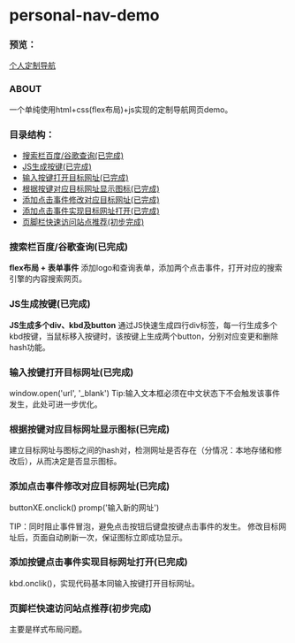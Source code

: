 # personal-nav-demo

### 预览：
[个人定制导航](https://lynn-zuo.github.io/personal-nav-demo/index.html)

### ABOUT
一个单纯使用html+css(flex布局)+js实现的定制导航网页demo。

### 目录结构：
* [搜索栏百度/谷歌查询(已完成)](#1)
* [JS生成按键(已完成)](#2)
* [输入按键打开目标网址(已完成)](#3)
* [根据按键对应目标网址显示图标(已完成)](#4)
* [添加点击事件修改对应目标网址(已完成)](#5)
* [添加点击事件实现目标网址打开(已完成)](#6)
* [页脚栏快速访问站点推荐(初步完成)](#7)

<h3 id="1">搜索栏百度/谷歌查询(已完成)</h3>

**flex布局 + 表单事件**
添加logo和查询表单，添加两个点击事件，打开对应的搜索引擎的内容搜索网页。


<h3 id="2">JS生成按键(已完成)</h3>

**JS生成多个div、kbd及button**
通过JS快速生成四行div标签，每一行生成多个kbd按键，当鼠标移入按键时，该按键上生成两个button，分别对应变更和删除hash功能。


<h3 id="3">输入按键打开目标网址(已完成)</h3>

window.open('url', '_blank')
Tip:输入文本框必须在中文状态下不会触发该事件发生，此处可进一步优化。


<h3 id="4">根据按键对应目标网址显示图标(已完成)</h3>

建立目标网址与图标之间的hash对，检测网址是否存在（分情况：本地存储和修改后），从而决定是否显示图标。


<h3 id="5">添加点击事件修改对应目标网址(已完成)</h3>

buttonXE.onclick()
promp('输入新的网址')

TIP：同时阻止事件冒泡，避免点击按钮后键盘按键点击事件的发生。
修改目标网址后，页面自动刷新一次，保证图标立即成功显示。


<h3 id="6">添加按键点击事件实现目标网址打开(已完成)</h3>

kbd.onclik()，实现代码基本同输入按键打开目标网址。


<h3 id="7">页脚栏快速访问站点推荐(初步完成)</h3>

主要是样式布局问题。


